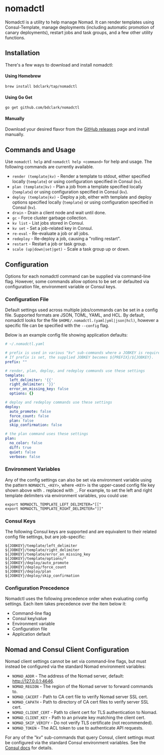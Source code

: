 # nomadctl

Nomadctl is a utility to help manage Nomad. It can render templates using
Consul-Template, manage deployments (including automatic promotion of canary
deployments), restart jobs and task groups, and a few other utility functions.

## Installation
There's a few ways to download and install nomadctl:

#### Using Homebrew
```
brew install bdclark/tap/nomadctl
```

#### Using Go Get
```
go get github.com/bdclark/nomadctl
```

#### Manually
Download your desired flavor from the [GitHub releases][1] page and install manually.

## Commands and Usage
Use `nomadctl help` and `nomadctl help <command>` for help and usage. The following
commands are currently available.

* `render (template|kv)` - Render a template to stdout, either specified locally (`template`) or using configuration specified in Consul (`kv`).
* `plan (template|kv)` - Plan a job from a template specified locally (`template`) or using configuration specified in Consul (`kv`).
* `deploy (template|kv)` - Deploy a job, either with template and deploy options specified locally (`template`) or using configuration specified in Consul (`kv`).
* `drain` - Drain a client node and wait until done.
* `gc` - Force cluster garbage collection.
* `kv list` - List jobs stored in Consul.
* `kv set` - Set a job-related key in Consul.
* `re-eval` - Re-evaluate a job or all jobs.
* `redeploy` - Re-deploy a job, causing a "rolling restart".
* `restart` - Restart a job or task group.
* `scale (up|down|set|get)` - Scale a task group up or down.

## Configuration
Options for each nomadctl command can be supplied via command-line flag.
However, some commands allow options to be set or defaulted via configuration
file, environment variable or Consul keys.

### Configuration File
Default settings used across multiple jobs/commands can be set in a config file.
Supported formats are JSON, TOML, YAML, and HCL. By default, nomadctl looks
for the file `$HOME/.nomadctl.(yaml|yml|json|hcl)`, however a specific file can be
specified with the `--config` flag.

Below is an example config file showing application defaults:

```yaml
# ~/.nomadctl.yaml

# prefix is used in various "kv" sub-commands where a JOBKEY is required.
# If prefix is set, the supplied JOBKEY becomes ${PREFIX}/${JOBKEY}.
prefix: ""

# render, plan, deploy, and redeploy commands use these settings
template:
  left_delimiter: '{{'
  right_delimiter: '}}'
  error_on_missing_key: false
  options: {}

# deploy and redeploy commands use these settings
deploy:
  auto_promote: false
  force_count: false
  plan: false
  skip_confirmation: false

# the plan command uses these settings
plan:
  no_color: false
  diff: true
  quiet: false
  verbose: false
```

### Environment Variables
Any of the config settings can also be set via environment variable using the
pattern `NOMADCTL_<KEY>`, where `<KEY>` is the upper-cased config file key
shown above with `.` replaced with `_`. For example, to set the left and right
template delimiters via environment variables, you could use:

```shell
export NOMADCTL_TEMPLATE_LEFT_DELIMITER="[["
export NOMADCTL_TEMPLATE_RIGHT_DELIMITER="]]"
```

### Consul Keys
The following Consul keys are supported and are equivalent to their related
config file settings, but are job-specific:

```
${JOBKEY}/template/left_delimiter
${JOBKEY}/template/right_delimiter
${JOBKEY}/template/error_on_missing_key
${JOBKEY}/template/options/*
${JOBKEY}/deploy/auto_promote
${JOBKEY}/deploy/force_count
${JOBKEY}/deploy/plan
${JOBKEY}/deploy/skip_confirmation
```

### Configuration Precedence
Nomadctl uses the following precedence order when evaluating config settings.
Each item takes precedence over the item below it:

* Command-line flag
* Consul key/value
* Environment variable
* Configuration file
* Application default

## Nomad and Consul Client Configuration
Nomad client settings cannot be set via command-line flags, but must instead be
configured via the standard Nomad environment variables:

* `NOMAD_ADDR` - The address of the Nomad server, default: http://127.0.0.1:4646.
* `NOMAD_REGION` - The region of the Nomad server to forward commands to.
* `NOMAD_CACERT` - Path to CA cert file to verify Nomad server SSL cert.
* `NOMAD_CAPATH` - Path to directory of CA cert files to verify server SSL cert.
* `NOMAD_CLIENT_CERT` - Path to client cert for TLS authentication to Nomad.
* `NOMAD_CLIENT_KEY` - Path to an private key matching the client cert.
* `NOMAD_SKIP_VERIFY` - Do not verify TLS certificate (not recommended).
* `NOMAD_TOKEN` - The ACL token to use to authenticate API requests.

For any of the "kv" sub-commands that query Consul, client settings must
be configured via the standard Consul environment variables. See the
[Consul docs][2] for details.


[1]:https://github.com/bdclark/nomadctl/releases
[2]:https://www.consul.io/docs/commands/index.html#environment-variables
